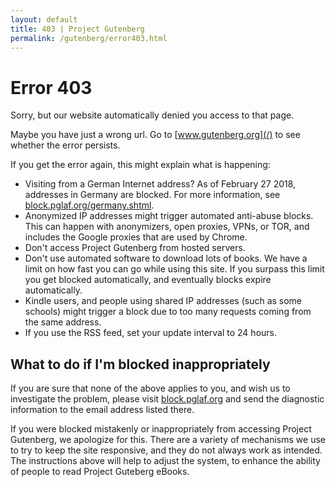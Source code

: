 ```yaml
---
layout: default
title: 403 | Project Gutenberg
permalink: /gutenberg/error403.html
---
```


Error 403
=========

Sorry, but our website automatically denied you access to that page.

Maybe you have just a wrong url. Go to [www.gutenberg.org](/) to see whether the error persists.

If you get the error again, this might explain what is happening:
- Visiting from a German Internet address?  As of February 27 2018, addresses in Germany are blocked.  For more information, see <a href="https://block.pglaf.org/germany.shtml">block.pglaf.org/germany.shtml</a>.
- Anonymized IP addresses might trigger automated anti-abuse blocks.  This can happen with anonymizers, open proxies, VPNs, or TOR, and includes the Google proxies that are used by Chrome.
- Don't access Project Gutenberg from hosted servers.
- Don't use automated software to download lots of books. We have a limit on how fast you can go while using this site. If you surpass this limit you get blocked automatically, and eventually blocks expire automatically.
- Kindle users, and people using shared IP addresses (such as some schools) might trigger a block due to too many requests coming from the same address.  
- If you use the RSS feed, set your update interval to 24 hours.

## What to do if I'm blocked inappropriately
If you are sure that none of the above applies to you, 
and wish us to investigate the problem, please visit
<a href="http://block.pglaf.org">block.pglaf.org</a> and send the diagnostic
information to the email address listed there.

If you were blocked mistakenly or inappropriately from accessing Project Gutenberg, we apologize for this.  There are a variety of mechanisms we use to try to keep the site responsive, and they do not always work as intended.  The instructions above will help to adjust the system, to enhance the ability of people to read Project Guteberg eBooks.


